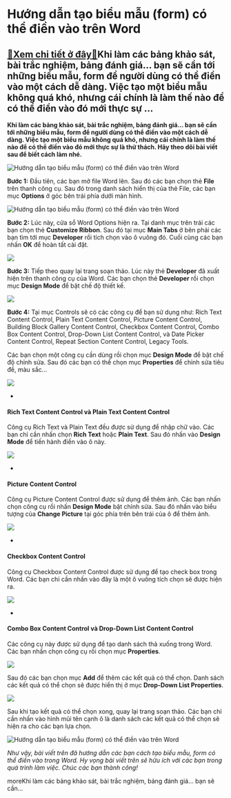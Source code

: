 Hướng dẫn tạo biểu mẫu (form) có thể điền vào trên Word
=======================================================

[:gift:Xem chi tiết ở đây:gift:](https://hddtvn.com/huong-dan-tao-bieu-mau-form-co-the-dien-vao-tren-word/)Khi làm các bảng khảo sát, bài trắc nghiệm, bảng đánh giá… bạn sẽ cần tới những biểu mẫu, form để người dùng có thể điền vào một cách dễ dàng. Việc tạo một biểu mẫu không quá khó, nhưng cái chính là làm thế nào để có thể điền vào đó mới thực sự …
------------------------------------------------------------------------------------------------------------------------------------------------------------------------------------------------------------------------------------------------------

**Khi làm các bảng khảo sát, bài trắc nghiệm, bảng đánh giá… bạn sẽ cần tới những biểu mẫu, form để người dùng có thể điền vào một cách dễ dàng. Việc tạo một biểu mẫu không quá khó, nhưng cái chính là làm thế nào để có thể điền vào đó mới thực sự là thử thách. Hãy theo dõi bài viết sau để biết cách làm nhé.**


![Hướng dẫn tạo biểu mẫu (form) có thể điền vào trên Word](https://hddtvn.com/wp-content/uploads/2021/01/form.jpg)


**Bước 1:** Đầu tiên, các bạn mở file Word lên. Sau đó các bạn chọn thẻ **File** trên thanh công cụ. Sau đó trong danh sách hiển thị của thẻ File, các bạn mục **Options** ở góc bên trái phía dưới màn hình.


![Hướng dẫn tạo biểu mẫu (form) có thể điền vào trên Word](https://hddtvn.com/wp-content/uploads/2021/01/rvzk30I.png "Hướng dẫn tạo biểu mẫu (form) có thể điền vào trên Word")


**Bước 2:** Lúc này, cửa sổ Word Options hiện ra. Tại danh mục trên trái các bạn chọn thẻ **Customize Ribbon**. Sau đó tại mục **Main Tabs** ở bên phải các bạn tìm tới mục **Developer** rồi tích chọn vào ô vuông đó. Cuối cùng các bạn nhấn **OK** để hoàn tất cài đặt.


![](https://hddtvn.com/wp-content/uploads/2021/01/xbHzi0t.png)


**Bước 3:** Tiếp theo quay lại trang soạn thảo. Lúc này thẻ **Developer** đã xuất hiện trên thanh công cụ của Word. Các bạn chọn thẻ **Developer** rồi chọn mục **Design Mode** để bật chế độ thiết kế.


![](https://hddtvn.com/wp-content/uploads/2021/01/7kjbWSa.png)


**Bước 4:** Tại mục Controls sẽ có các công cụ để bạn sử dụng như: Rich Text Content Control, Plain Text Content Control, Picture Content Control, Building Block Gallery Content Control, Checkbox Content Control, Combo Box Content Control, Drop-Down List Content Control, và Date Picker Content Control, Repeat Section Content Control, Legacy Tools.


Các bạn chọn một công cụ cần dùng rồi chọn mục **Design Mode** để bật chế độ chỉnh sửa. Sau đó các bạn có thể chọn mục **Properties** để chỉnh sửa tiêu đề, màu sắc…


![](https://hddtvn.com/wp-content/uploads/2021/01/IQXdAKX.png)




* 
#### Rich Text Content Control và Plain Text Content Control






Công cụ Rich Text và Plain Text đều được sử dụng để nhập chữ vào. Các bạn chỉ cần nhấn chọn **Rich Text** hoặc **Plain Text**. Sau đó nhấn vào **Design Mode** để tiến hành điền vào ô này.


![](https://hddtvn.com/wp-content/uploads/2021/01/bfraoOy.png)




* 
#### Picture Content Control






Công cụ Picture Content Control được sử dụng để thêm ảnh. Các bạn nhấn chọn công cụ rồi nhấn **Design Mode** bật chỉnh sửa. Sau đó nhấn vào biểu tượng của **Change Picture** tại góc phía trên bên trái của ô để thêm ảnh.


![](https://hddtvn.com/wp-content/uploads/2021/01/ofZ4sWa.png)




* 
#### Checkbox Content Control






Công cụ Checkbox Content Control được sử dụng để tạo check box trong Word. Các bạn chỉ cần nhấn vào đây là một ô vuông tích chọn sẽ được hiện ra.


![](https://hddtvn.com/wp-content/uploads/2021/01/PowiGQ2.png)




* 
#### Combo Box Content Control và Drop-Down List Content Control






Các công cụ này được sử dụng để tạo danh sách thả xuống trong Word. Các bạn nhấn chọn công cụ rồi chọn mục **Properties**.


![](https://hddtvn.com/wp-content/uploads/2021/01/linW9cV.png)


Sau đó các bạn chọn mục **Add** để thêm các kết quả có thể chọn. Danh sách các kết quả có thể chọn sẽ được hiển thị ở mục **Drop-Down List Properties**.


![](https://hddtvn.com/wp-content/uploads/2021/01/uoDCOpi.png)


Sau khi tạo kết quả có thể chọn xong, quay lại trang soạn thảo. Các bạn chỉ cần nhấn vào hình mũi tên cạnh ô là danh sách các kết quả có thể chọn sẽ hiện ra cho các bạn lựa chọn.


![Hướng dẫn tạo biểu mẫu (form) có thể điền vào trên Word](https://hddtvn.com/wp-content/uploads/2021/01/AgCfTMZ.png "Hướng dẫn tạo biểu mẫu (form) có thể điền vào trên Word")


*Như vậy, bài viết trên đã hướng dẫn các bạn cách tạo biểu mẫu, form có thể điền vào trong Word. Hy vọng bài viết trên sẽ hữu ích với các bạn trong quá trình làm việc. Chúc các bạn thành công!*


moreKhi làm các bảng khảo sát, bài trắc nghiệm, bảng đánh giá… bạn sẽ cần…


